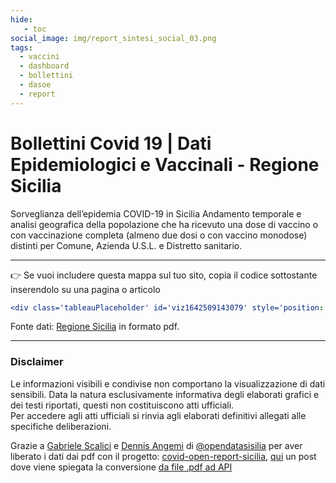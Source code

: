 ```yaml
---
hide:
   - toc
social_image: img/report_sintesi_social_03.png  
tags: 
  - vaccini
  - dashboard
  - bollettini
  - dasoe
  - report
---
```

# Bollettini Covid 19 | Dati Epidemiologici e Vaccinali - Regione Sicilia
Sorveglianza dell’epidemia COVID-19 in Sicilia
Andamento temporale e analisi geografica della popolazione che ha ricevuto  una dose di vaccino o con vaccinazione completa (almeno due dosi o con vaccino monodose) distinti per Comune, Azienda U.S.L. e Distretto sanitario.


<body> 
<div class='tableauPlaceholder' id='viz1642509143079' style='position: relative'><object class='tableauViz'  style='display:none;'><param name='host_url' value='https%3A%2F%2Fpublic.tableau.com%2F' /> <param name='embed_code_version' value='3' /> <param name='site_root' value='' /><param name='name' value='DASOE_Bollettini_settimanali_covid19&#47;Sintesi' /><param name='tabs' value='no' /><param name='toolbar' value='yes' /><param name='animate_transition' value='yes' /><param name='display_static_image' value='yes' /><param name='display_spinner' value='yes' /><param name='display_overlay' value='yes' /><param name='display_count' value='yes' /><param name='language' value='it-IT' /><param name='filter' value='publish=yes' /></object></div>                <script type='text/javascript'>                    var divElement = document.getElementById('viz1642509143079');                    var vizElement = divElement.getElementsByTagName('object')[0];                    if ( divElement.offsetWidth > 800 ) { vizElement.style.minWidth='950px';vizElement.style.maxWidth='1050px';vizElement.style.width='100%';vizElement.style.height='2527px';} else if ( divElement.offsetWidth > 500 ) { vizElement.style.minWidth='950px';vizElement.style.maxWidth='1050px';vizElement.style.width='100%';vizElement.style.height='2527px';} else { vizElement.style.width='100%';vizElement.style.height='4427px';}                     var scriptElement = document.createElement('script');                    scriptElement.src = 'https://public.tableau.com/javascripts/api/viz_v1.js';                    vizElement.parentNode.insertBefore(scriptElement, vizElement);                </script>
</body>

<hr>

👉 Se vuoi includere questa mappa sul tuo sito, copia il codice sottostante inserendolo su una pagina o articolo


``` yaml
<div class='tableauPlaceholder' id='viz1642509143079' style='position: relative'><object class='tableauViz'  style='display:none;'><param name='host_url' value='https%3A%2F%2Fpublic.tableau.com%2F' /> <param name='embed_code_version' value='3' /> <param name='site_root' value='' /><param name='name' value='DASOE_Bollettini_settimanali_covid19&#47;Sintesi' /><param name='tabs' value='no' /><param name='toolbar' value='yes' /><param name='animate_transition' value='yes' /><param name='display_static_image' value='yes' /><param name='display_spinner' value='yes' /><param name='display_overlay' value='yes' /><param name='display_count' value='yes' /><param name='language' value='it-IT' /><param name='filter' value='publish=yes' /></object></div>                <script type='text/javascript'>                    var divElement = document.getElementById('viz1642509143079');                    var vizElement = divElement.getElementsByTagName('object')[0];                    if ( divElement.offsetWidth > 800 ) { vizElement.style.minWidth='950px';vizElement.style.maxWidth='1050px';vizElement.style.width='100%';vizElement.style.height='2527px';} else if ( divElement.offsetWidth > 500 ) { vizElement.style.minWidth='950px';vizElement.style.maxWidth='1050px';vizElement.style.width='100%';vizElement.style.height='2527px';} else { vizElement.style.width='100%';vizElement.style.height='4427px';}                     var scriptElement = document.createElement('script');                    scriptElement.src = 'https://public.tableau.com/javascripts/api/viz_v1.js';                    vizElement.parentNode.insertBefore(scriptElement, vizElement);                </script>
```


Fonte dati: <a href="https://www.regione.sicilia.it/la-regione-informa" target="_blank"> Regione Sicilia</a> in formato pdf.

<hr>

### Disclaimer
Le informazioni visibili e condivise non comportano la visualizzazione di dati sensibili. Data la natura esclusivamente informativa degli elaborati grafici e dei testi riportati, questi non costituiscono atti ufficiali. <br>Per accedere agli atti ufficiali si rinvia agli elaborati definitivi allegati alle specifiche deliberazioni.

Grazie a [Gabriele Scalici](https://twitter.com/GabArcangelo) e [Dennis Angemi](https://twitter.com/DennisAngemi) di [@opendatasisilia](https://twitter.com/opendatasicilia) per aver liberato i dati dai pdf con il progetto: [covid-open-report-sicilia](https://github.com/opendatasicilia/covid-open-report-sicilia), [qui](https://opendatasicilia.it/2021/12/31/da-pdf-ad-api-come-abbiamo-liberato-i-dati-covid-comunali/) un post dove viene spiegata la conversione [da file .pdf ad API](https://opendatasicilia.it/2021/12/31/da-pdf-ad-api-come-abbiamo-liberato-i-dati-covid-comunali/)


 
